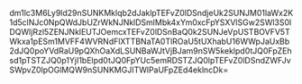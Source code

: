 dm1lc3M6Ly9ld29nSUNKMklqb2dJaklpTEFvZ0lDSndjeUk2SUNJM01laWx2K1d5clNJc0NpQWdJbUZrWkNJNklDSmlMbk4xYm0xcFpYSXVlSGw2SWl3S0lDQWljRzl5ZENJNklEUTJOemcxTEFvZ0lDSnBaQ0k2SUNJeVpUSTBOVFV5TWkxa1pESm1MVFF4WVRNdFlXTTBNaTA0TlROaU5tUXhabU16WWpJaUxBb2dJQ0poYVdRaU9pQXhOaXdLSUNBaWJtVjBJam9nSW5keklpd0tJQ0FpZEhsd1pTSTZJQ0p1YjI1bElpd0tJQ0FpYUc5emRDSTZJQ0lpTEFvZ0lDSndZWFJvSWpvZ0lpOGlMQW9nSUNKMGJITWlPaUFpZEd4eklncDk=
